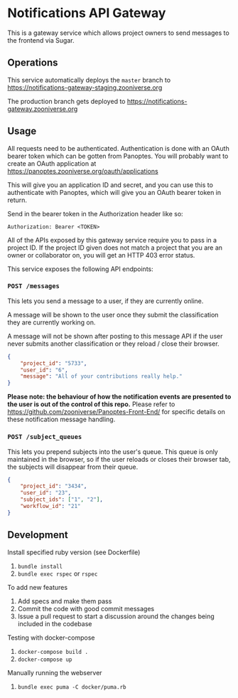 # Notifications API Gateway

This is a gateway service which allows project owners to send messages to the
frontend via Sugar.

## Operations

This service automatically deploys the `master` branch to https://notifications-gateway-staging.zooniverse.org

The production branch gets deployed to https://notifications-gateway.zooniverse.org

## Usage

All requests need to be authenticated. Authentication is done with an OAuth
bearer token which can be gotten from Panoptes. You will probably want to create
an OAuth application at https://panoptes.zooniverse.org/oauth/applications

This will give you an application ID and secret, and you can use this to
authenticate with Panoptes, which will give you an OAuth bearer token in
return.

Send in the bearer token in the Authorization header like so:

```
Authorization: Bearer <TOKEN>
```

All of the APIs exposed by this gateway service require you to pass in a
project ID.  If the project ID given does not match a project that you are an
owner or collaborator on, you will get an HTTP 403 error status.

This service exposes the following API endpoints:

### `POST /messages`

This lets you send a message to a user, if they are currently online.

A message will be shown to the user once they submit the classification they are currently working on.

A message will not be shown after posting to this message API if the user never submits another classification or they reload / close their browser.

```json
{
    "project_id": "5733",
    "user_id": "6",
    "message": "All of your contributions really help."
}
```

**Please note: the behaviour of how the notification events are presented to the user is out of the control of this repo.** Please refer to  https://github.com/zooniverse/Panoptes-Front-End/ for specific details on these notification message handling.

### `POST /subject_queues`

This lets you prepend subjects into the user's queue. This queue is only maintained in the browser, so if the user reloads or closes their browser tab, the subjects will disappear from their queue.

```json
{
    "project_id": "3434",
    "user_id": "23",
    "subject_ids": ["1", "2"],
    "workflow_id": "21"
}
```

## Development
Install specified ruby version (see Dockerfile)
1. `bundle install`
0. `bundle exec rspec` or `rspec`

To add new features

1. Add specs and make them pass
0. Commit the code with good commit messages
0. Issue a pull request to start a discussion around the changes being included in the codebase

Testing with docker-compose
1. `docker-compose build .`
0. `docker-compose up`

Manually running the webserver
1. `bundle exec puma -C docker/puma.rb`
